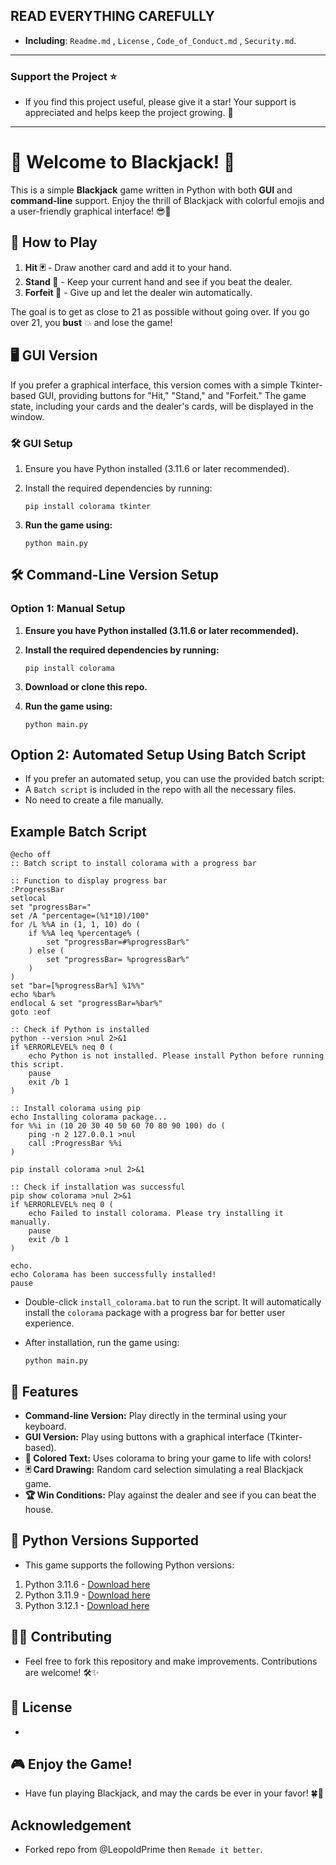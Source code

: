 
## READ EVERYTHING CAREFULLY
- **Including**: `Readme.md` , `License` , `Code_of_Conduct.md` , `Security.md`. 
---
### Support the Project ⭐

- If you find this project useful, please give it a star! Your support is appreciated and helps keep the project growing. 🌟
---

# 🎉 Welcome to Blackjack! 🎉

This is a simple **Blackjack** game written in Python with both **GUI** and **command-line** support. Enjoy the thrill of Blackjack with colorful emojis and a user-friendly graphical interface! 😎🎴

## 🎲 How to Play

1. **Hit 🃏** - Draw another card and add it to your hand.
2. **Stand 🚶** - Keep your current hand and see if you beat the dealer.
3. **Forfeit 🚫** - Give up and let the dealer win automatically.

The goal is to get as close to 21 as possible without going over. If you go over 21, you **bust** 💥 and lose the game!

## 🖥 GUI Version

If you prefer a graphical interface, this version comes with a simple Tkinter-based GUI, providing buttons for "Hit," "Stand," and "Forfeit." The game state, including your cards and the dealer's cards, will be displayed in the window.

### 🛠 GUI Setup

1. Ensure you have Python installed (3.11.6 or later recommended).
2. Install the required dependencies by running:

    ```
    pip install colorama tkinter
    ```

3. **Run the game using:**
    ```
    python main.py
    ```


## 🛠 Command-Line Version Setup

### **Option 1: Manual Setup**

1. **Ensure you have Python installed (3.11.6 or later recommended).**
2. **Install the required dependencies by running:**
    ```
    pip install colorama
    ```

3. **Download or clone this repo.**
4. **Run the game using:**

    ```
    python main.py
    ```

## **Option 2: Automated Setup Using Batch Script**

- If you prefer an automated setup, you can use the provided batch script:
- A `Batch script` is included in the repo with all the necessary files.
- No need to create a file manually.

## Example Batch Script

```
@echo off
:: Batch script to install colorama with a progress bar

:: Function to display progress bar
:ProgressBar
setlocal
set "progressBar="
set /A "percentage=(%1*10)/100"
for /L %%A in (1, 1, 10) do (
    if %%A leq %percentage% (
        set "progressBar=#%progressBar%"
    ) else (
        set "progressBar= %progressBar%"
    )
)
set "bar=[%progressBar%] %1%%"
echo %bar%
endlocal & set "progressBar=%bar%"
goto :eof

:: Check if Python is installed
python --version >nul 2>&1
if %ERRORLEVEL% neq 0 (
    echo Python is not installed. Please install Python before running this script.
    pause
    exit /b 1
)

:: Install colorama using pip
echo Installing colorama package...
for %%i in (10 20 30 40 50 60 70 80 90 100) do (
    ping -n 2 127.0.0.1 >nul
    call :ProgressBar %%i
)

pip install colorama >nul 2>&1

:: Check if installation was successful
pip show colorama >nul 2>&1
if %ERRORLEVEL% neq 0 (
    echo Failed to install colorama. Please try installing it manually.
    pause
    exit /b 1
)

echo.
echo Colorama has been successfully installed!
pause
```

- Double-click `install_colorama.bat` to run the script. It will automatically install the `colorama` package with a progress bar for better user experience.
- After installation, run the game using:

    ```
    python main.py
    ```

## 🎨 Features
- **Command-line Version:** Play directly in the terminal using your keyboard.
- **GUI Version:** Play using buttons with a graphical interface (Tkinter-based).
- **🎨 Colored Text:** Uses colorama to bring your game to life with colors!
- **🃏 Card Drawing:** Random card selection simulating a real Blackjack game.
- **🏆 Win Conditions:** Play against the dealer and see if you can beat the house.

## 🐍 Python Versions Supported
- This game supports the following Python versions:

1. Python 3.11.6 - [Download here](https://github.com/KernFerm/Py3.11.6installer)
2. Python 3.11.9 - [Download here](https://github.com/KernFerm/Py3.11.9installer)
3. Python 3.12.1 - [Download here](https://github.com/KernFerm/Py3.12.1-installer-batch)

## 👨‍💻 Contributing
- Feel free to fork this repository and make improvements. Contributions are welcome! 🛠✨

## 📜 License

- 

## 🎮 Enjoy the Game!

- Have fun playing Blackjack, and may the cards be ever in your favor! 🍀🎴

## Acknowledgement
- Forked repo from @LeopoldPrime then `Remade it better`.



















